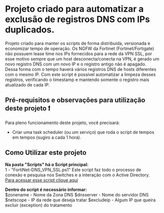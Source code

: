 # Projeto criado para automatizar a exclusão de registros DNS com IPs duplicados.

Projeto criado para manter os scripts de forma distribuida, versionada e economizar tempo de operação.
Os NGFW da Fortinet (Fortinet/Fortigate) não possuem lease time nos IPs fornecidos para a rede da VPN SSL, por esse motivo sempre que um host desconecta/conecta na VPN, é gerado um novo registro DNS com um novo IP e o registro antigo não é apagado. Dessa forma com o tempo haverá vários registros DNS de hosts diferentes com o mesmo IP.
Com este script é possível automatizar a limpeza desses registros, verificando o timestamp e mantendo somente o registro mais atualizado de cada IP.

## Pré-requisitos e observações para utilização deste projeto :exclamation:

Para pleno funcionamento deste projeto, você precisará:
- Criar uma task scheduler (ou um serviço) que roda o script de tempos em tempos (sugiro a cada 1 hora).

## Como Utilizar este projeto

**Na pasta "Scripts" há o Script principal:**<br />
1 - "FortiNet-DNS_VPN_SSL.ps1"
Este script faz todo o processo de conexão e pesquisa nos Switches e a interação com o Active Directory.<br />
[Para acessar esse script clique aqui](/scripts/FortiNet-DNS_VPN_SSL.ps1)

**Dentro do script é necessário informar:**<br />
$zonename - Nome da Zona DNS
$dnsserver - Nome do servidor DNS
$netscope - IP da rede que deseja tratar
$excludeip - Algum IP que queira excluir (exception) do tratamento